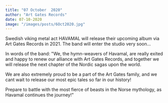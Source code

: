 ```yaml
---
title: "07 October  2020"
author: "Art Gates Records"
date: 07-10-2020
image: "/images/posts/6Oct2020.jpg"
---
```


Swedish viking metal act HAVAMAL will release their upcoming album via Art Gates Records in 2021. The band will enter the studio very soon...

In words of the band:
"We, the hymn-weavers of Havamal, are really exited and happy to renew our alliance with Art Gates Records, and together we will release the next chapter of the Nordic sagas upon the world.

We are also extremely proud to be a part of the Art Gates family, and we cant wait to release our most epic tales so far in our history!

Prepare to battle with the most fierce of beasts in the Norse mythology, as Havamal continues the journey!"